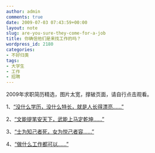 ```yaml
---
author: admin
comments: true
date: 2009-07-03 07:43:59+00:00
layout: note
slug: are-you-sure-they-come-for-a-job
title: 你确信他们是来找工作的吗？
wordpress_id: 2180
categories:
- 不好归类
tags:
- 大学生
- 工作
- 招聘
---
```


2009年求职简历精选，图片太宽，撑破页面，请自行点击观看。

1、[“没什么学历，没什么特长，就是人长得漂亮……”](http://www.flickr.com/photos/lookoo/3684055362/sizes/o/)

2、[“文能提笔安天下，武能上马定乾坤……”](http://www.flickr.com/photos/lookoo/3684054782/sizes/o/)

3、[“士为知己者死，女为悦己者容……”](http://www.flickr.com/photos/lookoo/3683242557/sizes/o/)

4、[“做什么工作都可以……”](http://www.flickr.com/photos/lookoo/3683241869/sizes/o/)
